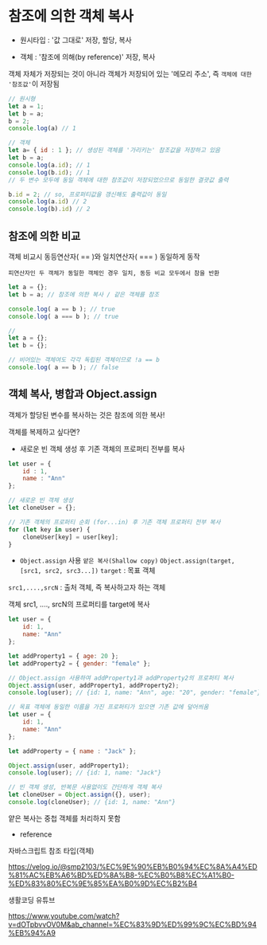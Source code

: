 # 참조에 의한 객체 복사

- 원시타입 : '값 그대로' 저장, 할당, 복사

- 객체 : '참조에 의해(by reference)' 저장, 복사

객체 자체가 저장되는 것이 아니라 객체가 저장되어 있는 '메모리 주소', 즉 `객체에 대한 '참조값'`이 저장됨

```javascript
// 원시형
let a = 1;
let b = a;
b = 2;
console.log(a) // 1 

// 객체
let a= { id : 1 }; // 생성된 객체를 '가리키는' 참조값을 저장하고 있음
let b = a;  
console.log(a.id); // 1
console.log(b.id); // 1 
// 두 변수 모두에 동일 객체에 대한 참조값이 저장되었으므로 동일한 결괏값 출력

b.id = 2; // so, 프로퍼티값을 갱신해도 출력값이 동일
console.log(a.id) // 2
console.log(b).id) // 2
```

## 참조에 의한 비교

객체 비교시 동등연산자( == )와 일치연산자( === ) 동일하게 동작

`피연산자인 두 객체가 동일한 객체인 경우 일치, 동등 비교 모두에서 참을 반환`

```javascript
let a = {};
let b = a; // 참조에 의한 복사 / 같은 객체를 참조 

console.log( a == b ); // true
console.log( a === b ); // true

// 
let a = {};
let b = {}; 

// 비어있는 객체여도 각각 독립된 객체이므로 !a == b
console.log( a == b ); // false
```

## 객체 복사, 병합과 Object.assign

객체가 할당된 변수를 복사하는 것은 참조에 의한 복사!

객체를 복제하고 싶다면?

- 새로운 빈 객체 생성 후 기존 객체의 프로퍼티 전부를 복사

```javascript
let user = {
    id : 1,
    name : "Ann"
};

// 새로운 빈 객체 생성 
let cloneUser = {};

// 기존 객체의 프로퍼티 순회 (for...in) 후 기존 객체 프로퍼티 전부 복사 
for (let key in user) {
    cloneUser[key] = user[key];
}

```

- `Object.assign` 사용
`얕은 복사(Shallow copy)`
`Object.assign(target, [src1, src2, src3...])`
`target`
: 목표 객체

`src1,....,srcN`
: 출처 객체, 즉 복사하고자 하는 객체

객체 src1, ...., srcN의 프로퍼티를 target에 복사

```javascript
let user = {
    id: 1,
    name: "Ann"
};

let addProperty1 = { age: 20 };
let addProperty2 = { gender: "female" };

// Object.assign 사용하여 addProperty1과 addProperty2의 프로퍼티 복사 
Object.assign(user, addProperty1, addProperty2);
console.log(user); // {id: 1, name: "Ann", age: "20", gender: "female"}
```

```javascript
// 목표 객체에 동일한 이름을 가진 프로퍼티가 있으면 기존 값에 덮어씌움
let user = {
    id: 1,
    name: "Ann"
};

let addProperty = { name : "Jack" };

Object.assign(user, addProperty1);
console.log(user); // {id: 1, name: "Jack"}

// 빈 객체 생성, 반복문 사용없이도 간단하게 객체 복사
let cloneUser = Object.assign({}, user);
console.log(cloneUser); // {id: 1, name: "Ann"}
```

얕은 복사는 중첩 객체를 처리하지 못함

- reference

자바스크립트 참조 타입(객체)

<https://velog.io/@smp2103/%EC%9E%90%EB%B0%94%EC%8A%A4%ED%81%AC%EB%A6%BD%ED%8A%B8-%EC%B0%B8%EC%A1%B0-%ED%83%80%EC%9E%85%EA%B0%9D%EC%B2%B4>

생활코딩 유튜브

<https://www.youtube.com/watch?v=dOTpbvvOV0M&ab_channel=%EC%83%9D%ED%99%9C%EC%BD%94%EB%94%A9>
